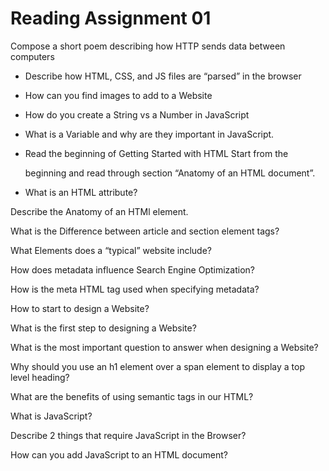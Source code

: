 # Reading Assignment 01

Compose a short poem describing how HTTP sends data between computers

* Describe how HTML, CSS, and JS files are “parsed” in the browser

* How can you find images to add to a Website

* How do you create a String vs a Number in JavaScript

* What is a Variable and why are they important in JavaScript.

* Read the beginning of Getting Started with HTML Start from the

  beginning and read through section “Anatomy of an HTML document”.

* What is an HTML attribute?

Describe the Anatomy of an HTMl element.

What is the Difference between article and section element tags?

What Elements does a “typical” website include?

How does metadata influence Search Engine Optimization?

How is the meta HTML tag used when specifying metadata?

How to start to design a Website?

What is the first step to designing a Website?

What is the most important question to answer when designing a Website?

Why should you use an h1 element over a span element to display a top level heading?

What are the benefits of using semantic tags in our HTML?

What is JavaScript?

Describe 2 things that require JavaScript in the Browser?

How can you add JavaScript to an HTML document?
